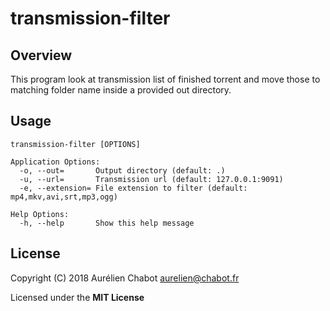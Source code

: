 # transmission-filter

## Overview

This program look at transmission list of finished torrent and move those to
matching folder name inside a provided out directory.

## Usage

```shell
transmission-filter [OPTIONS]

Application Options:
  -o, --out=       Output directory (default: .)
  -u, --url=       Transmission url (default: 127.0.0.1:9091)
  -e, --extension= File extension to filter (default: mp4,mkv,avi,srt,mp3,ogg)

Help Options:
  -h, --help       Show this help message
```

## License

Copyright (C) 2018 Aurélien Chabot <aurelien@chabot.fr>

Licensed under the **MIT License**
